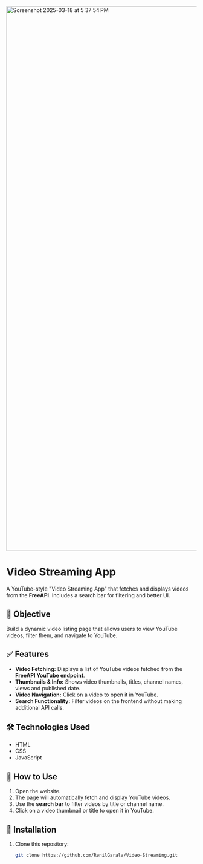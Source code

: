 <img width="1440" alt="Screenshot 2025-03-18 at 5 37 54 PM" src="https://github.com/user-attachments/assets/bf63a681-45de-4a14-a862-c0c9a36f0548" />

# Video Streaming App

A YouTube-style "Video Streaming App" that fetches and displays videos from the **FreeAPI**. Includes a search bar for filtering and better UI.  

## 🚀 Objective  
Build a dynamic video listing page that allows users to view YouTube videos, filter them, and navigate to YouTube.  

## ✅ Features  
- **Video Fetching:** Displays a list of YouTube videos fetched from the **FreeAPI YouTube endpoint**.  
- **Thumbnails & Info:** Shows video thumbnails, titles, channel names, views and published date.  
- **Video Navigation:** Click on a video to open it in YouTube.  
- **Search Functionality:** Filter videos on the frontend without making additional API calls.  

## 🛠️ Technologies Used  
- HTML  
- CSS  
- JavaScript  

## 📌 How to Use  
1. Open the website.  
2. The page will automatically fetch and display YouTube videos.  
3. Use the **search bar** to filter videos by title or channel name.  
4. Click on a video thumbnail or title to open it in YouTube.  

## 📂 Installation  
1. Clone this repository:  
   ```bash
   git clone https://github.com/RenilGarala/Video-Streaming.git
